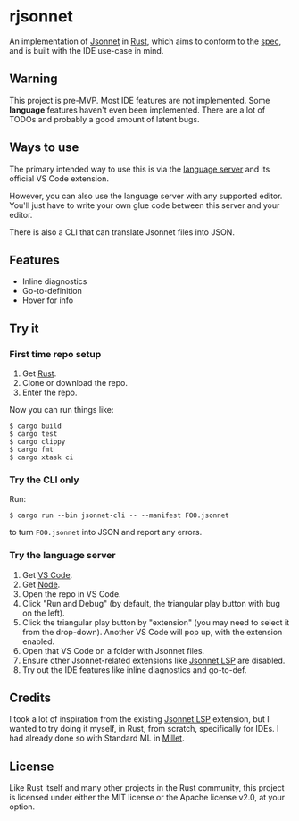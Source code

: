 # rjsonnet

An implementation of [Jsonnet][] in [Rust][], which aims to conform to the [spec][], and is built with the IDE use-case in mind.

## Warning

This project is pre-MVP. Most IDE features are not implemented. Some **language** features haven't even been implemented. There are a lot of TODOs and probably a good amount of latent bugs.

## Ways to use

The primary intended way to use this is via the [language server][lsp] and its official VS Code extension.

However, you can also use the language server with any supported editor. You'll just have to write your own glue code between this server and your editor.

There is also a CLI that can translate Jsonnet files into JSON.

## Features

- Inline diagnostics
- Go-to-definition
- Hover for info

## Try it

### First time repo setup

1. Get [Rust][rustup].
1. Clone or download the repo.
1. Enter the repo.

Now you can run things like:

```
$ cargo build
$ cargo test
$ cargo clippy
$ cargo fmt
$ cargo xtask ci
```

### Try the CLI only

Run:

```
$ cargo run --bin jsonnet-cli -- --manifest FOO.jsonnet
```

to turn `FOO.jsonnet` into JSON and report any errors.

### Try the language server

1. Get [VS Code][vscode].
1. Get [Node][node].
1. Open the repo in VS Code.
1. Click "Run and Debug" (by default, the triangular play button with bug on the left).
1. Click the triangular play button by "extension" (you may need to select it from the drop-down). Another VS Code will pop up, with the extension enabled.
1. Open that VS Code on a folder with Jsonnet files.
1. Ensure other Jsonnet-related extensions like [Jsonnet LSP][other-ext] are disabled.
1. Try out the IDE features like inline diagnostics and go-to-def.

## Credits

I took a lot of inspiration from the existing [Jsonnet LSP][other-ext] extension, but I wanted to try doing it myself, in Rust, from scratch, specifically for IDEs. I had already done so with Standard ML in [Millet][millet].

## License

Like Rust itself and many other projects in the Rust community, this project is licensed under either the MIT license or the Apache license v2.0, at your option.

[Jsonnet]: https://jsonnet.org
[lsp]: https://microsoft.github.io/language-server-protocol
[node]: https://nodejs.org/en
[other-ext]: https://marketplace.visualstudio.com/items?itemName=cverge.jsonnet-lsp
[Rust]: https://www.rust-lang.org
[rustup]: https://rustup.rs
[spec]: https://jsonnet.org/ref/spec.html
[vscode]: https://code.visualstudio.com
[millet]: https://github.com/azdavis/millet
